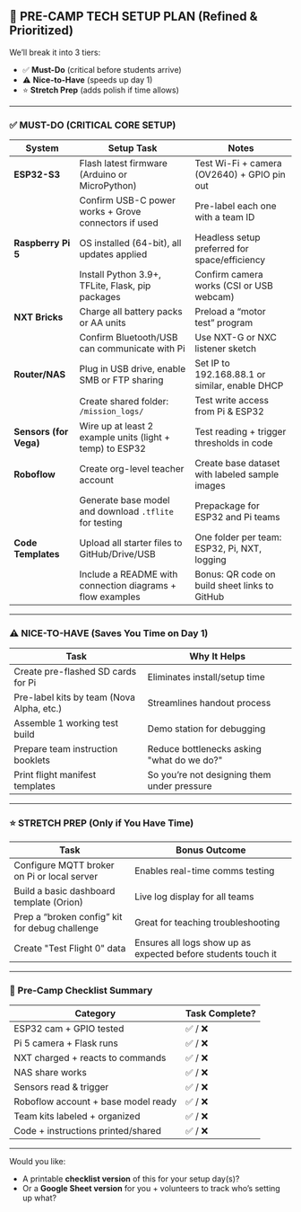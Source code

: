 

## 🚧 PRE-CAMP TECH SETUP PLAN (Refined & Prioritized)

We’ll break it into 3 tiers:
- ✅ **Must-Do** (critical before students arrive)
- ⚠️ **Nice-to-Have** (speeds up day 1)
- ⭐ **Stretch Prep** (adds polish if time allows)

---

### ✅ **MUST-DO (CRITICAL CORE SETUP)**

| System | Setup Task | Notes |
|--------|------------|-------|
| **ESP32-S3** | Flash latest firmware (Arduino or MicroPython) | Test Wi-Fi + camera (OV2640) + GPIO pin out |
| | Confirm USB-C power works + Grove connectors if used | Pre-label each one with a team ID |
| **Raspberry Pi 5** | OS installed (64-bit), all updates applied | Headless setup preferred for space/efficiency |
| | Install Python 3.9+, TFLite, Flask, pip packages | Confirm camera works (CSI or USB webcam) |
| **NXT Bricks** | Charge all battery packs or AA units | Preload a “motor test” program |
| | Confirm Bluetooth/USB can communicate with Pi | Use NXT-G or NXC listener sketch |
| **Router/NAS** | Plug in USB drive, enable SMB or FTP sharing | Set IP to 192.168.88.1 or similar, enable DHCP |
| | Create shared folder: `/mission_logs/` | Test write access from Pi & ESP32 |
| **Sensors (for Vega)** | Wire up at least 2 example units (light + temp) to ESP32 | Test reading + trigger thresholds in code |
| **Roboflow** | Create org-level teacher account | Create base dataset with labeled sample images |
| | Generate base model and download `.tflite` for testing | Prepackage for ESP32 and Pi teams |
| **Code Templates** | Upload all starter files to GitHub/Drive/USB | One folder per team: ESP32, Pi, NXT, logging |
| | Include a README with connection diagrams + flow examples | Bonus: QR code on build sheet links to GitHub |

---

### ⚠️ **NICE-TO-HAVE (Saves You Time on Day 1)**

| Task | Why It Helps |
|------|--------------|
| Create pre-flashed SD cards for Pi | Eliminates install/setup time |
| Pre-label kits by team (Nova Alpha, etc.) | Streamlines handout process |
| Assemble 1 working test build | Demo station for debugging |
| Prepare team instruction booklets | Reduce bottlenecks asking "what do we do?" |
| Print flight manifest templates | So you’re not designing them under pressure |

---

### ⭐ **STRETCH PREP (Only if You Have Time)**

| Task | Bonus Outcome |
|------|---------------|
| Configure MQTT broker on Pi or local server | Enables real-time comms testing |
| Build a basic dashboard template (Orion) | Live log display for all teams |
| Prep a “broken config” kit for debug challenge | Great for teaching troubleshooting |
| Create "Test Flight 0" data | Ensures all logs show up as expected before students touch it |

---

### 🧠 Pre-Camp Checklist Summary

| Category | Task Complete? |
|----------|----------------|
| ESP32 cam + GPIO tested | ✅ / ❌ |
| Pi 5 camera + Flask runs | ✅ / ❌ |
| NXT charged + reacts to commands | ✅ / ❌ |
| NAS share works | ✅ / ❌ |
| Sensors read & trigger | ✅ / ❌ |
| Roboflow account + base model ready | ✅ / ❌ |
| Team kits labeled + organized | ✅ / ❌ |
| Code + instructions printed/shared | ✅ / ❌ |

---

Would you like:
- A printable **checklist version** of this for your setup day(s)?
- Or a **Google Sheet version** for you + volunteers to track who’s setting up what?
